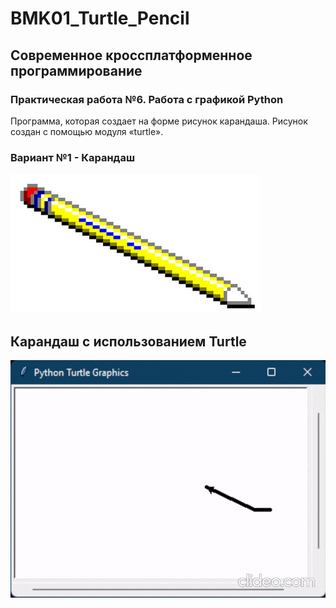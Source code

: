 # BMK01_Turtle_Pencil

## Современное кроссплатформенное программирование

### Практическая работа №6. Работа с графикой Python

Программа, которая создает на форме рисунок карандаша. Рисунок создан с помощью модуля «turtle».

### Вариант №1 - Карандаш

![pencil](pencil.png)

## Карандаш с использованием Turtle

![turtle_pencil](turtle_pencil.gif)
